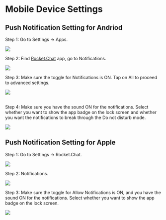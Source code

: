 # Mobile Device Settings

## Push Notification Setting for Andriod

Step 1: Go to Settings -> Apps.

![](<../../../.gitbook/assets/image (162).png>)

Step 2: Find [Rocket.Chat](http://rocket.chat) app, go to Notifications.

![](<../../../.gitbook/assets/image (163).png>)

Step 3: Make sure the toggle for Notifications is ON. Tap on All to proceed to advanced settings.

![](<../../../.gitbook/assets/image (164).png>)

\
Step 4: Make sure you have the sound ON for the notifications. Select whether you want to show the app badge on the lock screen and whether you want the notifications to break through the Do not disturb mode.

![](<../../../.gitbook/assets/image (165).png>)

## Push Notification Setting for Apple

Step 1: Go to Settings -> Rocket.Chat.

![](<../../../.gitbook/assets/image (166).png>)

Step 2: Notifications.

![](<../../../.gitbook/assets/image (167).png>)

Step 3: Make sure the toggle for Allow Notifications is ON, and you have the sound ON for the notifications. Select whether you want to show the app badge on the lock screen.

![](<../../../.gitbook/assets/image (168).png>)
